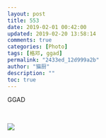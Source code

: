 ```yaml
---
layout: post
title: 553
date: 2019-02-01 00:42:00
updated: 2019-02-20 13:58:14
comments: true
categories: [Photo]
tags: [格邓, ggad]
permalink: "2433ed_12d999a2b"
author: "猫厨"
description: ""
toc: true
---
```


<p>GGAD</p> 
<p><br /></p>

![](/img/img_cVZNdzJtQk9JV2YrQlVkcUdMcndUaUNkU0FOUjhSQVZXTy81WGpLOXdOdWg4dk5VQjRFT3N3PT0.jpg)